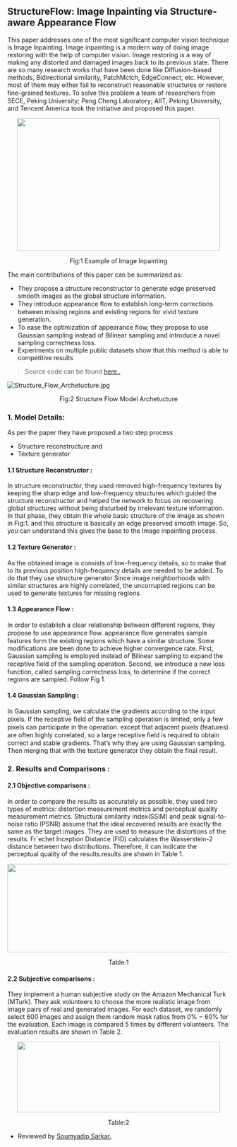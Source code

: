 ## StructureFlow: Image Inpainting via Structure-aware Appearance Flow


 This paper addresses one 
 of the most significant computer vision technique is Image Inpainting. Image inpainting is a modern way of doing image restoring with the help of computer vision. Image restoring is a way of making any distorted and damaged images back to its previous state. There are so many research works that have been done like Diffusion-based methods, Bidirectional similarity, PatchMctch, EdgeConnect, etc. However, most of them may either fail to reconstruct reasonable structures or restore ﬁne-grained textures. To solve this problem a team of researchers from SECE, Peking University; Peng Cheng Laboratory; AIIT, Peking University, and  Tencent America took the initiative and proposed this paper.
 
 <p align="center">
  <img width="460" height="300" src="https://iem-computer-vision.github.io/ICCV19-Paper-Review/images/Structure_Flow_Example.png.jpg">
</p>
 
 <p align="center">
 Fig:1 Example of Image Inpainting
 
 The main contributions of this paper can be summarized as:
* They propose a structure reconstructor to generate edge preserved smooth images as the global structure information.
* They introduce appearance ﬂow to establish long-term corrections between missing regions and existing regions for vivid texture generation.
* To ease the optimization of appearance ﬂow, they propose to use Gaussian sampling instead of Bilinear sampling and introduce a novel sampling correctness loss.
* Experiments on multiple public datasets show that this method is able to competitive results

> Source code can be found [here .](https://github.com/RenYurui/StructureFlow)

![Structure_Flow_Archetucture.jpg](https://iem-computer-vision.github.io/ICCV19-Paper-Review/images/Structure_Flow_Archetucture.jpg)
<p align="center">
Fig:2 Structure Flow Model Archetucture

### 1. Model Details:
As per the paper they have proposed a two step process 
* Structure reconstructure and 
* Texture generator 

####  1.1 Structure Reconstructor :
In structure reconstructor, they used removed high-frequency textures by keeping the sharp edge and low-frequency structures which guided the structure reconstructor and helped the network to focus on recovering global structures without being disturbed by irrelevant texture information. In that phase, they obtain the whole basic structure of the image as shown in Fig:1. and this structure is basically an edge preserved smooth image. So, you can understand this gives the base to the Image inpainting process.


#### 1.2 Texture Generator :

As the obtained image is consists of low-frequency details, so to make that to its previous position high-frequency details are needed to be added. To do that they use structure generator Since image neighborhoods with similar structures are highly correlated, the uncorrupted regions can be used to generate textures for missing regions.

#### 1.3 Appearance Flow :
In order to establish a clear relationship between different regions, they propose to use appearance ﬂow. appearance ﬂow generates sample features form the existing regions which have a similar structure. Some modifications are been done to achieve higher convergence rate. First, Gaussian sampling is employed instead of Bilinear sampling to expand the receptive ﬁeld of the sampling operation. Second, we introduce a new loss function, called sampling correctness loss, to determine if the correct regions are sampled. Follow Fig 1.

#### 1.4 Gaussian Sampling :

In Gaussian sampling, we calculate the gradients according to the input pixels. If the receptive ﬁeld of the sampling operation is limited, only a few pixels can participate in the operation. except that adjacent pixels (features) are often highly correlated, so a large receptive ﬁeld is required to obtain correct and stable gradients. That’s why they are using Gaussian sampling.
Then merging that with the texture generator they obtain the final result.  
### 2. Results and Comparisons :
#### 2.1 Objective comparisons :
In order to compare the results as accurately as possible, they used two types of metrics: distortion measurement metrics and perceptual quality measurement metrics. Structural similarity index(SSIM) and peak signal-to-noise ratio (PSNR) assume that the ideal recovered results are exactly the same as the target images. They are used to measure the distortions of the results. Fr´echet Inception Distance (FID) calculates the Wasserstein-2 distance between two distributions. Therefore, it can indicate the perceptual quality of the results.results are shown in Table 1.

<p align="center">
  <img width="600" height="200" src="https://iem-computer-vision.github.io/ICCV19-Paper-Review/images/Structure_Flow_table1.png.jpg">
</p>
<p align="center">
Table:1 

#### 2.2 Subjective comparisons :

They implement a human subjective study on the Amazon Mechanical Turk (MTurk). They ask volunteers to choose the more realistic image from image pairs of real and generated images. For each dataset, we randomly select 600 images and assign them random mask ratios from 0% − 60% for the evaluation. Each image is compared 5 times by different volunteers. The evaluation results are shown in Table 2.

<p align="center">
  <img width="460" height="160" src="https://iem-computer-vision.github.io/ICCV19-Paper-Review/images/Structure_flow_table2.jpg">
</p>
<p align="center">
Table:2

* Reviewed by [Soumyadip Sarkar.](https://www.linkedin.com/in/soumyadip-sarkar-173901183/)
